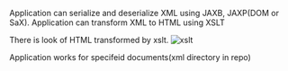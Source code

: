 Application can serialize and deserialize XML using JAXB, JAXP(DOM or SaX). Application can transform XML to HTML using XSLT

There is look of HTML transformed by xslt.
![xslt](https://github.com/Maurycjo/Maurycy_Niewczas_Portfolio/assets/59066809/01c5b7b9-8942-4c19-a625-e2288d845abd)

Application works for specifeid documents(xml directory in repo)
